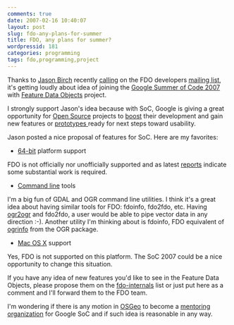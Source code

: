 ```yaml
---
comments: true
date: 2007-02-16 10:40:07
layout: post
slug: fdo-any-plans-for-summer
title: FDO, any plans for summer?
wordpressid: 181
categories: programming
tags: fdo,programming,project
---
```


Thanks to [Jason Birch](http://www.jasonbirch.com/nodes/) recently [calling](http://lists.osgeo.org/pipermail/fdo-internals/2007-February/000798.html) on the FDO developers [mailing list](http://lists.osgeo.org/pipermail/fdo-internals/), it's getting loudly about idea of joining the [Google Summer of Code 2007](http://google-code-updates.blogspot.com/2007/02/speaking-of-summer.html) with [Feature Data Objects](http://fdo.osgeo.org/) project.




I strongly support Jason's idea because with SoC, Google is giving a great opportunity for [Open Source](http://code.google.com/projects.html) projects to [boost](http://www.refractions.net/soc2006/) their development and gain new features or [prototypes ](http://en.wikipedia.org/wiki/Software_Prototyping)ready for next steps toward usability.







Jason posted a nice proposal of features for SoC. Here are my favorites:




  * [64-bit](http://en.wikipedia.org/wiki/64-bit) platform support




FDO is not officially nor unofficially supported and as latest [reports](http://lists.osgeo.org/pipermail/fdo-internals/2007-February/000799.html) indicate some substantial work is required.




  * [Command line](http://en.wikipedia.org/wiki/Command_line_interface) tools




I'm a big fun of GDAL and OGR command line utilities. I think it's a great idea about having similar tools for FDO: fdoinfo, fdo2fdo, etc. Having [ogr2ogr](http://gdal.osgeo.org/ogr/ogr2ogr.html) and fdo2fdo, a user would be able to pipe vector data in any direction :-). Another utility I'm thinking about is fdoinfo, FDO equivalent of [ogrinfo](http://gdal.osgeo.org/ogr/ogrinfo.html) from the OGR package.




  * [Mac OS X](http://www.apple.com/macosx/) support




Yes, FDO is not supported on this platform. The SoC 2007 could be a nice opportunity to change this situation.









If you have any idea of new features you'd like to see in the Feature Data Objects, please propose them on the [fdo-internals](http://lists.osgeo.org/mailman/listinfo/fdo-internals) list or just put here as a comment and I'll forward them to the FDO team.





I'm wondering if there is any motion in [OSGeo](http://www.osgeo.org/) to become a [mentoring organization](http://code.google.com/support/bin/answer.py?answer=60290&topic=10732) for Google SoC and if such idea is reasonable in any way.

